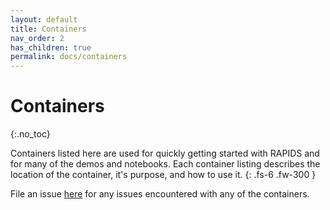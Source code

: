 ```yaml
---
layout: default
title: Containers
nav_order: 2
has_children: true
permalink: docs/containers
---
```


# Containers
{:.no_toc}

Containers listed here are used for quickly getting started with RAPIDS and for many of the demos and notebooks. Each container listing describes the location of the container, it's purpose, and how to use it.
{: .fs-6 .fw-300 }

File an issue [here](https://github.com/rapidsai/demos/issues/new) for any issues encountered with any of the containers.
